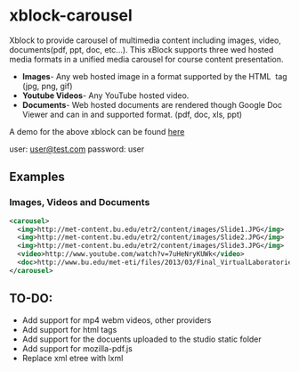 xblock-carousel
=============
Xblock to provide carousel of multimedia content including images, video, documents(pdf, ppt, doc, etc...).
This xBlock supports three wed hosted media formats in a unified media carousel for course content presentation.

* **Images**- Any web hosted image in a format supported by the HTML <img> tag (jpg, png, gif) 
* **Youtube Videos**- Any YouTube hosted video.
* **Documents**- Web hosted documents are rendered though Google Doc Viewer and can in and supported format. (pdf, doc, xls, ppt)

A demo for the above xblock can be found [here](http://met-testedx2.bu.edu:8000/courses/BU/99/2014/about "Carousel XBlock demo")

user: user@test.com
password: user

Examples
--------
### Images, Videos and Documents
```xml
<carousel>
  <img>http://met-content.bu.edu/etr2/content/images/Slide1.JPG</img>
  <img>http://met-content.bu.edu/etr2/content/images/Slide2.JPG</img>
  <img>http://met-content.bu.edu/etr2/content/images/Slide3.JPG</img>
  <video>http://www.youtube.com/watch?v=7uHeNryKUWk</video>
  <doc>http://www.bu.edu/met-eti/files/2013/03/Final_VirtualLaboratoriesForLearning.pdf</doc>
</carousel>
```

TO-DO: 
------

* Add support for mp4 webm videos, other providers
* Add support for html tags
* Add support for the docuents uploaded to the studio static folder
* Add support for mozilla-pdf.js
* Replace xml etree with lxml 
